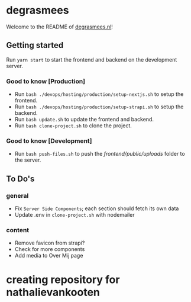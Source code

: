# degrasmees
Welcome to the README of [degrasmees.nl](https://degrasmees.nl)!


## Getting started
Run `yarn start` to start the frontend and backend on the development server.

### Good to know [Production]
- Run `bash ./devops/hosting/production/setup-nextjs.sh` to setup the frontend.  
- Run `bash ./devops/hosting/production/setup-strapi.sh` to setup the backend.
- Run `bash update.sh` to update the frontend and backend.
- Run `bash clone-project.sh` to clone the project.

### Good to know [Development]
- Run `bash push-files.sh` to push the _frontend/public/uploads_ folder to the server.

## To Do's 
### general
- Fix `Server Side Components`; each section should fetch its own data
- Update .env in `clone-project.sh` with nodemailer

### content
- Remove favicon from strapi?
- Check for more components
- Add media to Over Mij page
# creating repository for nathalievankooten
